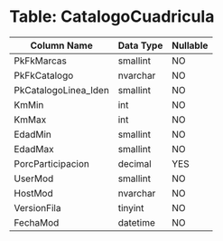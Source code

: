 # Table: CatalogoCuadricula

| Column Name | Data Type | Nullable |
|-------------|-----------|----------|
| PkFkMarcas | smallint | NO |
| PkFkCatalogo | nvarchar | NO |
| PkCatalogoLinea_Iden | smallint | NO |
| KmMin | int | NO |
| KmMax | int | NO |
| EdadMin | smallint | NO |
| EdadMax | smallint | NO |
| PorcParticipacion | decimal | YES |
| UserMod | smallint | NO |
| HostMod | nvarchar | NO |
| VersionFila | tinyint | NO |
| FechaMod | datetime | NO |
